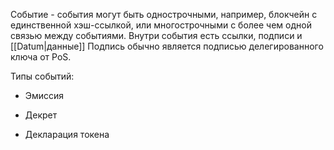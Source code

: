 Событие - события могут быть однострочными, например, блокчейн с единственной хэш-ссылкой, или многострочными с более чем одной связью между событиями. Внутри события есть ссылки, подписи и [[Datum|данные]] Подпись обычно является подписью делегированного ключа от PoS.

Типы событий:

- Эмиссия
    
- Декрет
    
- Декларация токена
